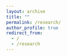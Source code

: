 ```yaml
---
layout: archive
title: ""
permalink: /research/
author_profile: true
redirect_from:
  - /
  - /research
---
```


